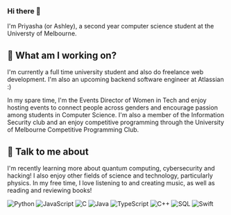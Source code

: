 ### Hi there 👋 
I'm Priyasha (or Ashley), a second year computer science student at the Universty of Melbourne.


## 🔭 What am I working on?

I'm currently a full time university student and also do freelance web development. I'm also an upcoming backend software engineer at Atlassian :)

In my spare time, I'm the Events Director of Women in Tech and enjoy hosting events to connect people across genders and encourage passion among students in Computer Science. I'm also a member of the Information Security club and an enjoy competitive programming through the University of Melbourne Competitive Programming Club. 

## 💬 Talk to me about 

I'm recently learning more about quantum computing, cybersecurity and hacking! I also enjoy other fields of science and technology, particularly physics. In my free time, I love listening to and creating music, as well as reading and reviewing books!

![Python](https://img.shields.io/badge/-Python-000?&logo=Python)
![JavaScript](https://img.shields.io/badge/-JavaScript-000?&logo=JavaScript)
![C](https://img.shields.io/badge/-C-000?&logo=C)
![Java](https://img.shields.io/badge/-Java-000?&logo=Java&logoColor=007396)
![TypeScript](https://img.shields.io/badge/-TypeScript-000?&logo=TypeScript)
![C++](https://img.shields.io/badge/-C++-000?&logo=c%2b%2b&logoColor=00599C)
![SQL](https://img.shields.io/badge/-SQL-000?&logo=MySQL)
![Swift](https://img.shields.io/badge/-Swift-000?&logo=Swift)


<!--
**pr1yasha/pr1yasha** is a ✨ _special_ ✨ repository because its `README.md` (this file) appears on your GitHub profile.
-->
